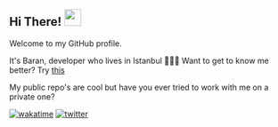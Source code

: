 ## Hi There! <img src="https://raw.githubusercontent.com/MartinHeinz/MartinHeinz/master/wave.gif" width="30px">

Welcome to my GitHub profile.

It's Baran, developer who lives in Istanbul 👨🏻‍💻
Want to get to know me better? Try [this](http://www.baranyeni.com)



My public repo's are cool but have you ever tried to work with me on a private one?

[![wakatime](https://wakatime.com/badge/user/5d7e7b26-fa60-4a80-bf82-d9199323a227.svg)](https://wakatime.com/@5d7e7b26-fa60-4a80-bf82-d9199323a227)
[![twitter](https://img.shields.io/twitter/follow/baranymo?label=followers&logo=twitter&color=%23007ec6&style=plastic)](https://twitter.com/baranymo)
